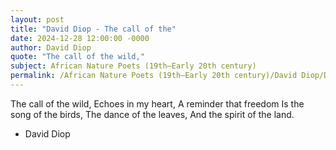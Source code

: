 ```yaml
---
layout: post
title: "David Diop - The call of the"
date: 2024-12-28 12:00:00 -0000
author: David Diop
quote: "The call of the wild,"
subject: African Nature Poets (19th–Early 20th century)
permalink: /African Nature Poets (19th–Early 20th century)/David Diop/David Diop - The call of the
---
```


The call of the wild,
Echoes in my heart,
A reminder that freedom
Is the song of the birds,
The dance of the leaves,
And the spirit of the land.

- David Diop
